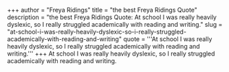 +++
author = "Freya Ridings"
title = "the best Freya Ridings Quote"
description = "the best Freya Ridings Quote: At school I was really heavily dyslexic, so I really struggled academically with reading and writing."
slug = "at-school-i-was-really-heavily-dyslexic-so-i-really-struggled-academically-with-reading-and-writing"
quote = '''At school I was really heavily dyslexic, so I really struggled academically with reading and writing.'''
+++
At school I was really heavily dyslexic, so I really struggled academically with reading and writing.
